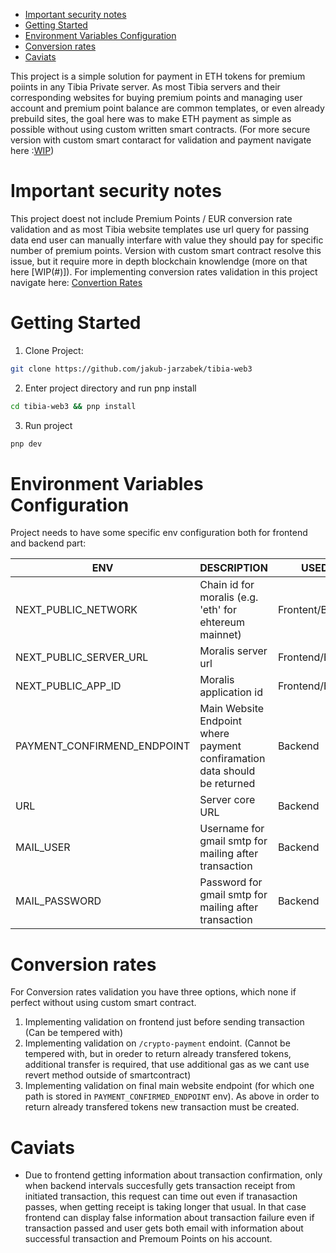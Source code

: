 - [Important security notes](#important-security-notes)
- [Getting Started](#getting-started)
- [Environment Variables Configuration](#environment-variables-configuration)
- [Conversion rates](#conversion-rates)
- [Caviats](#caviats)

This project is a simple solution for payment in ETH tokens for premium poiints in any Tibia Private server. As most Tibia servers and their corresponding websites for buying premium points and managing user account and premium point balance are common templates, or even already prebuild sites, the goal here was to make ETH payment as simple as possible without using custom written smart contracts. (For more secure version with custom smart contaract for validation and payment navigate here :[WIP](#))

# Important security notes

This project doest not include Premium Points / EUR conversion rate validation and as most Tibia website templates use url query for passing data end user can manually interfare with value they should pay for specific number of premium points. Version with custom smart contract resolve this issue, but it require more in depth blockchain knowlendge (more on that here [WIP(#)]). For implementing conversion rates validation in this project navigate here: [Convertion Rates](#conversion-rates)

# Getting Started

1. Clone Project:

```bash
git clone https://github.com/jakub-jarzabek/tibia-web3
```

2. Enter project directory and run pnp install

```bash
cd tibia-web3 && pnp install
```

3. Run project

```bash
pnp dev
```

# Environment Variables Configuration

Project needs to have some specific env configuration both for frontend and backend part:

| ENV                         | DESCRIPTION                                                               | USED IN          |
| --------------------------- | ------------------------------------------------------------------------- | ---------------- |
| NEXT_PUBLIC_NETWORK         | Chain id for moralis (e.g. 'eth' for ehtereum mainnet)                    | Frontent/Backend |
| NEXT_PUBLIC_SERVER_URL      | Moralis server url                                                        | Frontend/Backend |
| NEXT_PUBLIC_APP_ID          | Moralis application id                                                    | Frontend/Backend |
| PAYMENT_CONFIRMEND_ENDPOINT | Main Website Endpoint where payment confiramation data should be returned | Backend          |
| URL                         | Server core URL                                                           | Backend          |
| MAIL_USER                   | Username for gmail smtp for mailing after transaction                     | Backend          |
| MAIL_PASSWORD               | Password for gmail smtp for mailing after transaction                     | Backend          |

# Conversion rates

For Conversion rates validation you have three options, which none if perfect without using custom smart contract.

1. Implementing validation on frontend just before sending transaction (Can be tempered with)
2. Implementing validation on `/crypto-payment` endoint. (Cannot be tempered with, but in oreder to return already transfered tokens, additional transfer is required, that use additional gas as we cant use revert method outside of smartcontract)
3. Implementing validation on final main website endpoint (for which one path is stored in `PAYMENT_CONFIRMED_ENDPOINT` env). As above in order to return already transfered tokens new transaction must be created.

# Caviats

- Due to frontend getting information about transaction confirmation, only when backend intervals succesfully gets transaction receipt from initiated transaction, this request can time out even if tranasaction passes, when getting receipt is taking longer that usual. In that case frontend can display false information about transaction failure even if transaction passed and user gets both email with information about successful transaction and Premoum Points on his account.
